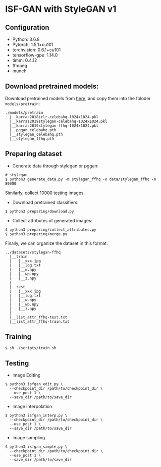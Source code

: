 # ISF-GAN with StyleGAN v1


## Configuration

 - Python: 3.6.8
 - Pytorch: 1.5.1+cu101
 - torchvision: 0.6.1+cu101
 - tensorflow-gpu: 1.14.0
 - timm: 0.4.12
 - ffmpeg
 - munch 

## Download pretrained models:

Download pretrained models from [here](https://drive.google.com/drive/folders/1SK22PJ2Oq_2NcXNpU3aIpkZ2fnZfNCey?usp=sharing), and copy them into the foloder `models/pretrain`:

```
./models/pretrain
  |__karras2018iclr-celebahq-1024x1024.pkl
  |__karras2019stylegan-celebahq-1024x1024.pkl
  |__karras2019stylegan-ffhq-1024x1024.pkl
  |__pggan_celebahq.pth
  |__stylegan_celebahq.pth
  |__stylegan_ffhq.pth
```

## Preparing dataset

 - Generate data through stylegan or pggan:

```
# stylegan
$ python3 generate_data.py -m stylegan_ffhq -o data/stylegan_ffhq -n 80000
```

Similarly, collect 10000 testing images.

 - Download pretrained classifiers:

```
$ python3 preparing/download.py
```

 - Collect attributes of generated images:

```
$ python3 preparing/collect_attributes.py
$ python3 preparing/merge.py
```

Finally, we can organize the dataset in this format:

```
../datasets/stylegan-ffhq
  |__train
  |   |__xxx.jpg
  |   |__log.txt
  |   |__w.npy
  |   |__wp.npy
  |   |__z.npy
  |
  |__test
  |   |__xxx.jpg
  |   |__log.txt
  |   |__w.npy
  |   |__wp.npy
  |   |__z.npy
  |
  |__list_attr_ffhq-test.txt
  |__list_attr_ffhq-train.txt
```

## Training 

```
$ sh ./scripts/train.sh
```

## Testing

 - Image Editing

```
$ python3 isfgan_edit.py \
  --checkpoint_dir /path/to/checkpoint_dir \
  --use_post 1 \
  --save_dir /path/to/save_dir
```

 - Image interpolation

```
$ python3 isfgan_interp.py \
  --checkpoint_dir /path/to/checkpoint_dir \
  --use_post 1 \
  --save_dir /path/to/save_dir
```

 - Image sampling

```
$ python3 isfgan_sample.py \
  --checkpoint_dir /path/to/checkpoint_dir \
  --use_post 1 \
  --save_dir /path/to/save_dir
```

